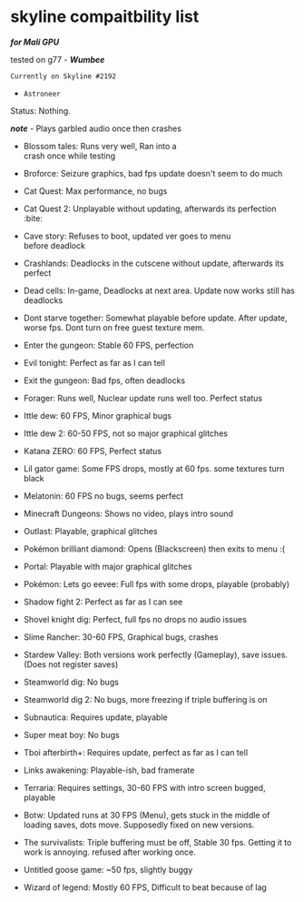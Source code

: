 # skyline compaitbility list

***for Mali GPU***

tested on g77 - ***Wumbee***

``Currently on Skyline #2192``

- ``Astroneer``

Status: Nothing.

***note*** - Plays garbled audio once then crashes

- Blossom tales:
    Runs very well, Ran into a   
    crash once while testing

- Broforce:
    Seizure graphics, bad fps
    update doesn't seem to do much

- Cat Quest:
    Max performance, no bugs

- Cat Quest 2:
    Unplayable without updating, 
    afterwards its perfection :bite:

- Cave story:
    Refuses to boot,
    updated ver goes to menu     
    before deadlock

- Crashlands:
    Deadlocks in the cutscene 
    without update, afterwards its 
    perfect

- Dead cells:
    In-game, Deadlocks at next 
    area. Update now works still 
    has deadlocks

- Dont starve together:
    Somewhat playable before
    update. After update, worse fps.
    Dont turn on free guest texture mem.

- Enter the gungeon:
    Stable 60 FPS, perfection

- Evil tonight:
    Perfect as far as I can tell

- Exit the gungeon:
    Bad fps, often deadlocks

- Forager:
    Runs well, Nuclear update runs 
    well too. Perfect status

- Ittle dew:
    60 FPS, Minor graphical bugs

- Ittle dew 2:
    60-50 FPS, not so
    major graphical glitches

- Katana ZERO:
    60 FPS, Perfect status

- Lil gator game:
    Some FPS drops, mostly at 60 fps.
    some textures turn black

- Melatonin:
    60 FPS no bugs, seems perfect

- Minecraft Dungeons:
    Shows no video, plays intro sound

- Outlast:
    Playable, graphical glitches

- Pokémon brilliant diamond:
    Opens (Blackscreen) then exits
    to menu :(

- Portal:
    Playable with major graphical 
    glitches

- Pokémon: Lets go eevee:
    Full fps with some drops, playable
    (probably)
    
- Shadow fight 2:
    Perfect as far as I can see

- Shovel knight dig:
    Perfect, full fps no drops no audio 
    issues

- Slime Rancher:
    30-60 FPS, Graphical bugs, 
    crashes

- Stardew Valley: 
    Both versions work perfectly 
    (Gameplay), save issues. (Does not 
    register saves)

- Steamworld dig:
    No bugs

- Steamworld dig 2:
    No bugs, more freezing if triple 
    buffering is on

- Subnautica:
    Requires update, playable

- Super meat boy:
    No bugs

- Tboi afterbirth+:
    Requires update, perfect as far
    as I can tell

- Links awakening:
    Playable-ish, bad framerate

- Terraria:
    Requires settings, 30-60 FPS 
    with intro screen bugged, 
    playable

- Botw:
    Updated runs at 30 FPS (Menu),
    gets stuck in the middle of loading 
    saves, dots move. Supposedly fixed on
    new versions.

- The survivalists:
    Triple buffering must be off, 
    Stable 30 fps. Getting it to work is 
    annoying. refused after working once.

- Untitled goose game:
    ~50 fps, slightly buggy

- Wizard of legend:
    Mostly 60 FPS, Difficult to 
    beat because of lag

